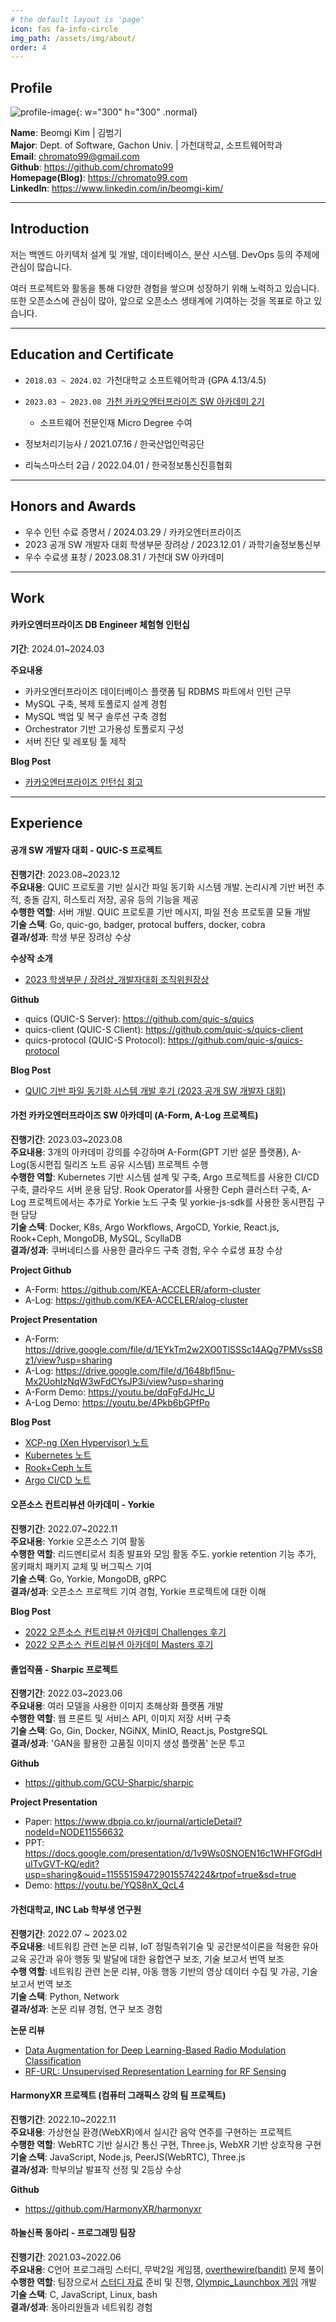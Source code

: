 ```yaml
---
# the default layout is 'page'
icon: fas fa-info-circle
img_path: /assets/img/about/
order: 4
---
```


## **Profile**

![profile-image](/bgkim.jpg){: w="300" h="300" .normal}

**Name**: Beomgi Kim &#124; 김범기<br>
**Major**: Dept. of Software, Gachon Univ. &#124; 가천대학교, 소프트웨어학과<br>
**Email**: chromato99@gmail.com<br>
**Github**: <https://github.com/chromato99><br>
**Homepage(Blog)**: <https://chromato99.com><br>
**LinkedIn**: <https://www.linkedin.com/in/beomgi-kim/>

***

## **Introduction**

저는 백엔드 아키텍처 설계 및 개발, 데이터베이스, 분산 시스템. DevOps 등의 주제에 관심이 많습니다.

여러 프로젝트와 활동을 통해 다양한 경험을 쌓으며 성장하기 위해 노력하고 있습니다. 또한 오픈소스에 관심이 많아, 앞으로 오픈소스 생태계에 기여하는 것을 목표로 하고 있습니다.

***

## **Education and Certificate**

- `2018.03 ~ 2024.02`&nbsp; 가천대학교 소프트웨어학과 (GPA 4.13/4.5)
- `2023.03 ~ 2023.08`&nbsp; [가천 카카오엔터프라이즈 SW 아카데미 2기](https://www.gachon.ac.kr/kor/1148/subview.do?enc=Zm5jdDF8QEB8JTJGYmJzJTJGa29yJTJGNDgwJTJGODIyOTQlMkZhcnRjbFZpZXcuZG8lM0Y%3D)
    - 소프트웨어 전문인재 Micro Degree 수여

- 정보처리기능사 / 2021.07.16 / 한국산업인력공단
- 리눅스마스터 2급 / 2022.04.01 / 한국정보통신진흥협회

***

## **Honors and Awards**

- 우수 인턴 수료 증명서 / 2024.03.29 / 카카오엔터프라이즈
- 2023 공개 SW 개발자 대회 학생부문 장려상 / 2023.12.01 / 과학기술정보통신부
- 우수 수료생 표창 / 2023.08.31 / 가천대 SW 아카데미

***

## **Work**

#### **카카오엔터프라이즈 DB Engineer 체험형 인턴십**

**기간**: 2024.01~2024.03

**주요내용**<br>
- 카카오엔터프라이즈 데이터베이스 플랫폼 팀 RDBMS 파트에서 인턴 근무
- MySQL 구축, 복제 토폴로지 설계 경험
- MySQL 백업 및 복구 솔루션 구축 경험
- Orchestrator 기반 고가용성  토폴로지 구성
- 서버 진단 및 레포팅 툴 제작

**Blog Post**
- [카카오엔터프라이즈 인턴십 회고](https://chromato99.com/posts/%EC%B9%B4%EC%B9%B4%EC%98%A4%EC%97%94%ED%84%B0%ED%94%84%EB%9D%BC%EC%9D%B4%EC%A6%88-%EC%9D%B8%ED%84%B4%EC%8B%AD-%ED%9A%8C%EA%B3%A0/)

***

## **Experience**

#### **공개 SW 개발자 대회 - QUIC-S 프로젝트**

**진행기간**: 2023.08~2023.12<br>
**주요내용**: QUIC 프로토콜 기반 실시간 파일 동기화 시스템 개발. 논리시계 기반 버전 추적, 충돌 감지, 히스토리 저장, 공유 등의 기능을 제공<br>
**수행한 역할**: 서버 개발. QUIC 프로토콜 기반 메시지, 파일 전송 프로토콜 모듈 개발<br>
**기술 스택**: Go, quic-go, badger, protocal buffers, docker, cobra<br>
**결과/성과**: 학생 부문 장려상 수상<br>

**수상작 소개**
- [2023 학생부문 / 장려상_개발자대회 조직위원장상](https://www.oss.kr/dev_competition_activities/show/3c5db5c4-640b-40de-9674-876877c43d64?page=2)

**Github**
- quics (QUIC-S Server): <https://github.com/quic-s/quics>
- quics-client (QUIC-S Client): <https://github.com/quic-s/quics-client>
- quics-protocol (QUIC-S Protocol): <https://github.com/quic-s/quics-protocol>

**Blog Post**
- [QUIC 기반 파일 동기화 시스템 개발 후기 (2023 공개 SW 개발자 대회)](https://chromato99.com/posts/QUIC-S-%ED%8C%8C%EC%9D%BC-%EB%8F%99%EA%B8%B0%ED%99%94-%EC%8B%9C%EC%8A%A4%ED%85%9C-%EA%B0%9C%EB%B0%9C-%ED%9B%84%EA%B8%B0/)

#### **가천 카카오엔터프라이즈 SW 아카데미 (A-Form, A-Log 프로젝트)**

**진행기간**: 2023.03~2023.08<br>
**주요내용**: 3개의 아카데미 강의를 수강하며 A-Form(GPT 기반 설문 플랫폼), A-Log(동시편집 릴리즈 노트 공유 시스템) 프로젝트 수행<br>
**수행한 역할**: Kubernetes 기반 시스템 설계 및 구축, Argo 프로젝트를 사용한 CI/CD 구축, 클라우드 서버 운용 담당. Rook Operator를 사용한 Ceph 클러스터 구축, A-Log 프로젝트에서는 추가로 Yorkie 노드 구축 및 yorkie-js-sdk를 사용한 동시편집 구현 담당<br>
**기술 스택**: Docker, K8s, Argo Workflows, ArgoCD, Yorkie, React.js, Rook+Ceph, MongoDB, MySQL, ScyllaDB<br>
**결과/성과**: 쿠버네티스를 사용한 클라우드 구축 경험, 우수 수료생 표창 수상<br>

**Project Github**
- A-Form: <https://github.com/KEA-ACCELER/aform-cluster>
- A-Log: <https://github.com/KEA-ACCELER/alog-cluster>

**Project Presentation**
- A-Form: <https://drive.google.com/file/d/1EYkTm2w2XO0TlSSSc14AQg7PMVssS8z1/view?usp=sharing>
- A-Log: <https://drive.google.com/file/d/1648bfl5nu-Mx2UohIzNqW3wFdCYsJP3i/view?usp=sharing>
- A-Form Demo: <https://youtu.be/dqFgFdJHc_U>
- A-Log Demo: <https://youtu.be/4Pkb6bGPfPo>

**Blog Post**
- [XCP-ng (Xen Hypervisor) 노트](https://chromato99.com/posts/XCP-ng/)
- [Kubernetes 노트](https://chromato99.com/posts/Kubernetes-%EB%85%B8%ED%8A%B8/)
- [Rook+Ceph 노트](https://chromato99.com/posts/Rook+Ceph-%EB%85%B8%ED%8A%B8/)
- [Argo CI/CD 노트](https://chromato99.com/posts/Argo-CI-CD-%EB%85%B8%ED%8A%B8/)

#### **오픈소스 컨트리뷰션 아카데미 - Yorkie**

**진행기간**: 2022.07~2022.11<br>
**주요내용**: Yorkie 오픈소스 기여 활동<br>
**수행한 역할**: 리드멘티로서 최종 발표와 모임 활동 주도. yorkie retention 기능 추가, 몽키패치 패키지 교체 및 버그픽스 기여<br>
**기술 스택**: Go, Yorkie, MongoDB, gRPC<br>
**결과/성과**: 오픈소스 프로젝트 기여 경험, Yorkie 프로젝트에 대한 이해<br>

**Blog Post**
- [2022 오픈소스 컨트리뷰션 아카데미 Challenges 후기](https://chromato99.com/posts/2022-%EC%98%A4%ED%94%88%EC%86%8C%EC%8A%A4-%EC%BB%A8%ED%8A%B8%EB%A6%AC%EB%B7%B0%EC%85%98-%EC%95%84%EC%B9%B4%EB%8D%B0%EB%AF%B8-Challenges-%ED%9B%84%EA%B8%B0/)
- [2022 오픈소스 컨트리뷰션 아카데미 Masters 후기](https://chromato99.com/posts/2022-%EC%98%A4%ED%94%88%EC%86%8C%EC%8A%A4-%EC%BB%A8%ED%8A%B8%EB%A6%AC%EB%B7%B0%EC%85%98-%EC%95%84%EC%B9%B4%EB%8D%B0%EB%AF%B8-Masters-%ED%9B%84%EA%B8%B0/)

#### **졸업작품 - Sharpic 프로젝트**

**진행기간**: 2022.03~2023.06<br>
**주요내용**: 여러 모델을 사용한 이미지 초해상화 플랫폼 개발<br>
**수행한 역할**: 웹 프론트 및 서비스 API, 이미지 저장 서버 구축<br>
**기술 스택**: Go, Gin, Docker, NGiNX, MinIO, React.js, PostgreSQL<br>
**결과/성과**: 'GAN을 활용한 고품질 이미지 생성 플랫폼’ 논문 투고<br>

**Github**
- <https://github.com/GCU-Sharpic/sharpic>

**Project Presentation**
- Paper: <https://www.dbpia.co.kr/journal/articleDetail?nodeId=NODE11556632>
- PPT: <https://docs.google.com/presentation/d/1v9Ws0SNOEN16c1WHFGfGdHuITvGVT-KQ/edit?usp=sharing&ouid=115551594729015574224&rtpof=true&sd=true>
- Demo: <https://youtu.be/YQS8nX_QcL4>

#### **가천대학교, INC Lab 학부생 연구원**

**진행기간**: 2022.07 ~ 2023.02<br>
**주요내용**: 네트워킹 관련 논문 리뷰, IoT 정밀측위기술 및 공간분석이론을 적용한 유아교육 공간과 유아 행동 및 발달에 대한 융합연구 보조, 기술 보고서 번역 보조<br>
**수행 역할**: 네트워킹 관련 논문 리뷰, 아동 행동 기반의 영상 데이터 수집 및 가공, 기술 보고서 번역 보조<br>
**기술 스택**: Python, Network<br>
**결과/성과**: 논문 리뷰 경험, 연구 보조 경험<br>

**논문 리뷰**
- [Data Augmentation for Deep Learning-Based Radio Modulation Classification](https://docs.google.com/presentation/d/1bWD4mClvB5gskNvaBcsPJXktR0KbMRnZ/edit?usp=sharing&ouid=115551594729015574224&rtpof=true&sd=true)
- [RF-URL: Unsupervised Representation Learning for RF Sensing](https://docs.google.com/presentation/d/1oIoXFvZiDbmxuc0ewzbO5PEQkNviO0qk/edit?usp=sharing&ouid=115551594729015574224&rtpof=true&sd=true)

#### **HarmonyXR 프로젝트 (컴퓨터 그래픽스 강의 팀 프로젝트)**

**진행기간**: 2022.10~2022.11<br>
**주요내용**: 가상현실 환경(WebXR)에서 실시간 음악 연주를 구현하는 프로젝트<br>
**수행한 역할**: WebRTC 기반 실시간 통신 구현, Three.js, WebXR 기반 상호작용 구현<br>
**기술 스택**: JavaScript, Node.js, PeerJS(WebRTC), Three.js<br>
**결과/성과**: 학부의날 발표작 선정 및 2등상 수상<br>

**Github**
- <https://github.com/HarmonyXR/harmonyxr>

#### **하눌신폭 동아리 - 프로그래밍 팀장**

**진행기간**: 2021.03~2022.06<br>
**주요내용**: C언어 프로그래밍 스터디, 무박2일 게임잼, [overthewire(bandit)](https://overthewire.org/wargames/bandit/) 문제 풀이<br>
**수행한 역할**: 팀장으로서 [스터디 자료](https://cafe.naver.com/hanulsinpok/330) 준비 및 진행, [Olympic_Launchbox 게임](https://github.com/chromato99/Olympic_Launchbox) 개발<br>
**기술 스택**: C, JavaScript, Linux, bash<br>
**결과/성과**: 동아리원들과 네트워킹 경험<br>
